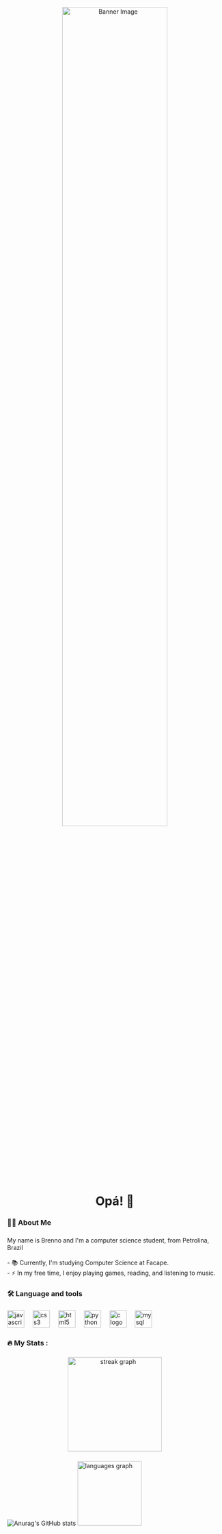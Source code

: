 <div align="center">
  <img src="https://pbs.twimg.com/media/E-8RyKnXMAEVWxB?format=jpg&name=large" width="70%" alt="Banner Image" />
</div>


###

<h1 align="center">Opá! 👋</h1>

###

<h3 align="left">👩‍💻  About Me</h3>

###

<p align="left">My name is Brenno and I'm a computer science student, from Petrolina, Brazil<br><br>- 📚 Currently, I'm studying Computer Science at Facape.<br>- ⚡ In my free time, I enjoy playing games, reading, and listening to music.</p>

###

<h3 align="left">🛠 Language and tools</h3>

###

<div align="left">
  <img src="https://cdn.jsdelivr.net/gh/devicons/devicon/icons/javascript/javascript-original.svg" height="40" alt="javascript logo"  />
  <img width="12" />
  <img src="https://cdn.jsdelivr.net/gh/devicons/devicon/icons/css3/css3-original.svg" height="40" alt="css3 logo"  />
  <img width="12" />
  <img src="https://cdn.jsdelivr.net/gh/devicons/devicon/icons/html5/html5-original.svg" height="40" alt="html5 logo"  />
  <img width="12" />
  <img src="https://cdn.jsdelivr.net/gh/devicons/devicon/icons/python/python-original.svg" height="40" alt="python logo"  />
  <img width="12" />
  <img src="https://cdn.jsdelivr.net/gh/devicons/devicon/icons/c/c-original.svg" height="40" alt="c logo"  />
  <img width="12" />
  <img src="https://cdn.jsdelivr.net/gh/devicons/devicon/icons/mysql/mysql-original.svg" height="40" alt="mysql logo"  />
</div>

###

<h3 align="left">🔥   My Stats :</h3>

###

<div align="center">
  <img src="https://streak-stats.demolab.com?user=MistaCareca&locale=en&mode=daily&theme=dark&hide_border=false&border_radius=5&order=3" height="220" alt="streak graph"  />
</div>

###

![Anurag's GitHub stats](https://github-readme-stats.vercel.app/api?username=MistaCareca&show_icons=true&theme=darcula) 
<img src="https://github-readme-stats.vercel.app/api/top-langs?username=MistaCareca&locale=en&hide_title=false&layout=compact&card_width=320&langs_count=5&theme=darcula&hide_border=false&order=2" height="150" alt="languages graph"  />


###
